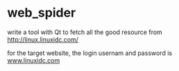 # web_spider

write a tool with Qt to fetch all the good resource from http://linux.linuxidc.com/

for the target website, the login usernam and password is www.linuxidc.com
